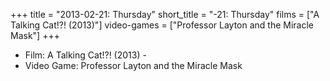 +++
title = "2013-02-21: Thursday"
short_title = "-21: Thursday"
films = ["A Talking Cat!?! (2013)"]
video-games = ["Professor Layton and the Miracle Mask"]
+++


* Film: A Talking Cat!?! (2013) -
* Video Game: Professor Layton and the Miracle Mask